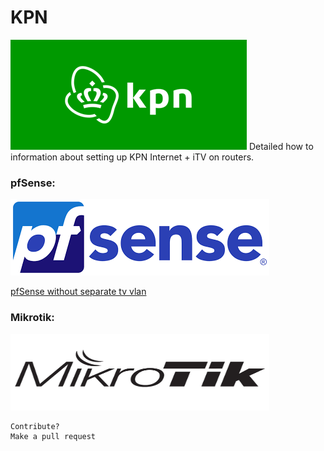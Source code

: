 # KPN
![KPN](images/home/logo-kpn.png)
Detailed how to information about setting up KPN Internet + iTV on routers.


### pfSense:
![pfSense](images/home/logo-pfsense.png)

[pfSense without separate tv vlan](/pfSense.md)


### Mikrotik:
<img src="images/home/logo-mikrotik.jpg" width="414" height="122" />













```
Contribute?
Make a pull request
```



